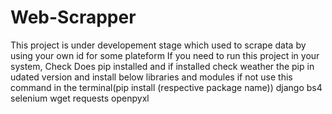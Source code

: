 # Web-Scrapper
This project is under developement stage which used to scrape data by using your own id for some plateform
If you need to run this project in your system,
Check 
Does pip installed and if installed check weather the pip in udated version
and 
install below libraries and modules if not use this command in the terminal(pip install (respective package name))
django
bs4
selenium
wget
requests
openpyxl

